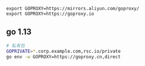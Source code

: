 
    export GOPROXY=https://mirrors.aliyun.com/goproxy/
    export GOPROXY=https://goproxy.io


## go  1.13

```bash
# 私有包
GOPRIVATE=*.corp.example.com,rsc.io/private
go env -w GOPROXY=https://goproxy.cn,direct
```
